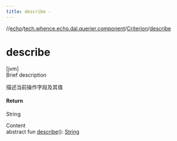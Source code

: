```yaml
---
title: describe -
---
```

//[echo](../../index.md)/[tech.whence.echo.dal.querier.component](../index.md)/[Criterion](index.md)/[describe](describe.md)



# describe  
[jvm]  
Brief description  


描述当前操作字段及其值



#### Return  


String

  
Content  
abstract fun [describe](describe.md)(): [String](https://kotlinlang.org/api/latest/jvm/stdlib/kotlin/-string/index.html)  



